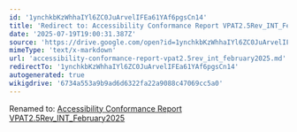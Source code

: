 ```yaml
---
id: '1ynchkbKzWhhaIYl6ZC0JuArvelIFEa61YAf6pgsCn14'
title: 'Redirect to: Accessibility Conformance Report VPAT2.5Rev_INT_February2025'
date: '2025-07-19T19:00:31.387Z'
source: 'https://drive.google.com/open?id=1ynchkbKzWhhaIYl6ZC0JuArvelIFEa61YAf6pgsCn14'
mimeType: 'text/x-markdown'
url: 'accessibility-conformance-report-vpat2.5rev_int_february2025.md'
redirectTo: '1ynchkbKzWhhaIYl6ZC0JuArvelIFEa61YAf6pgsCn14'
autogenerated: true
wikigdrive: '6734a553a9b9ad6d6322fa22a9088c47069cc5a0'
---
```

Renamed to: [Accessibility Conformance Report VPAT2.5Rev_INT_February2025](accessibility-conformance-report-vpat2.5rev_int_february2025.md)
